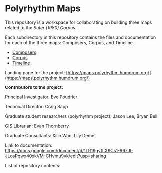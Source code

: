 # Polyrhythm Maps

This repository is a workspace for collaborating on building three maps related to the <em>Suter (1980) Corpus</em>.

Each subdirectory in this repository contains the files and documentation for each of the three maps: Composers, Corpus, and Timeline.

* [Composers](https://github.com/polyrhythm-project/polyrhythm-maps/blob/master/composers/README.md)
* [Corpus](https://github.com/polyrhythm-project/polyrhythm-maps/blob/master/corpus/README.md)
* [Timeline](https://github.com/polyrhythm-project/polyrhythm-maps/blob/master/timeline/README.md)

Landing page for the project: [https://maps.polyrhythm.humdrum.org/](https://maps.polyrhythm.humdrum.org/)

**Contributors to the project:**

Principal Investigator: Ève Poudrier

Technical Director: Craig Sapp

Graduate student researchers (polyrhythm project): Jason Lee, Bryan Bell

GIS Librarian: Evan Thornberry

Graduate Consultants: Xilin Wan, Lily Demet

Link to documentation: https://docs.google.com/document/d/1LR19gyfLX9Cs1-96zJl-JLosPqwx40xkVM-CHvmu9vk/edit?usp=sharing

List of repository contents:


